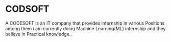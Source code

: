 # CODSOFT
A CODESOFT is an IT company that provides internship in various Positions among them i am currently doing Machine Learning(ML) internship and they believe in Practical knowledge..
